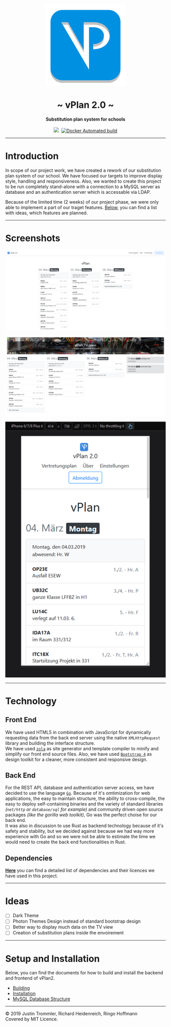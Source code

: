 <div align="center">
    <img src="web/static/media/logo/256x256.png" height="256" />
    <h1>~ vPlan 2.0 ~</h1>
    <strong>
        Substitution plan system for schools
    </strong><br><br>
    <a href="https://github.com/zekroTJA/vplan2019/releases"><img height="28" src="https://img.shields.io/github/tag/zekroTJA/vplan2019.svg?style=for-the-badge"/></a>&nbsp;
    <a href="https://cloud.docker.com/u/zekro/repository/docker/zekro/vplan2019"><img alt="Docker Automated build" src="https://img.shields.io/docker/automated/zekro/vplan2019.svg?color=cyan&logo=docker&logoColor=cyan&style=for-the-badge"></a>
<br>
</div>

---

# Introduction

In scope of our project work, we have created a rework of our substitution plan system of our school. We have focused our targets to improve display style, handling and responsiveness. Also, we wanted to create this project to be run completely stand-alone with a connection to a MySQL server as database and an authentication server which is accessable via LDAP.

Because of the limited time (2 weeks) of our project phase, we were only able to implement a part of our traget features. [Below](#ideas), you can find a list with ideas, which features are planned.

---

# Screenshots

![](.github/media/ss-index.png)

![](.github/media/ss-tvview.png)

![](.github/media/ss-phone.png)

---

# Technology

## Front End

We have used HTML5 in combination with JavaScript for dynamically requesting data from the back end server using the native `XMLHttpRequest` library and building the interface structure.  
We have used [`zola`](https://github.com/getzola/zola) as site generator and template compiler to minify and simplify our front end source files. Also, we have used [`Bootstrap 4`](https://getbootstrap.com/) as design toolkit for a cleaner, more consistent and responsive design.

## Back End

For the REST API, database and authentication server access, we have decided to use the language [`Go`](https://golang.org/). Because of it's omtimization for web applications, the easy to maintain structure, the ability to cross-compile, the easy to deploy self-containing binaries and the variety of standard libraries *(`net/http` or `database/sql` for example)* and community driven open source packages *(like the gorilla web toolkit)*, Go was the perfect choise for our back end.  
It was also in discussion to use Rust as backend technology because of it's safety and stability, but we decided against because we had way more experience with Go and so we were not be able to estimate the time we would need to create the back end functionalities in Rust.

## Dependencies

[**Here**](docs/dependencies.md) you can find a detailed list of dependencies and their licences we have used in this project.

---

# Ideas

- [ ] Dark Theme
- [ ] Photon Themes Design instead of standard bootstrap design
- [ ] Better way to display much data on the TV view
- [ ] Creation of substitution plans inside the envoirement

---

# Setup and Installation

Below, you can find the documents for how to build and install the backend and frontend of vPlan2.

- [Building](docs/build.md)
- [Installation](docs/setup.md)
- [MySQL Database Structure](docs/database-structure.md)

---

© 2019 Justin Trommler, Richard Heidenreich, Ringo Hoffmann  
Covered by MIT Licence.
